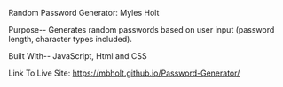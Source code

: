 Random Password Generator: Myles Holt

Purpose-- Generates random passwords based on user input (password length, character types included).

Built With-- JavaScript, Html and CSS

Link To Live Site: https://mbholt.github.io/Password-Generator/